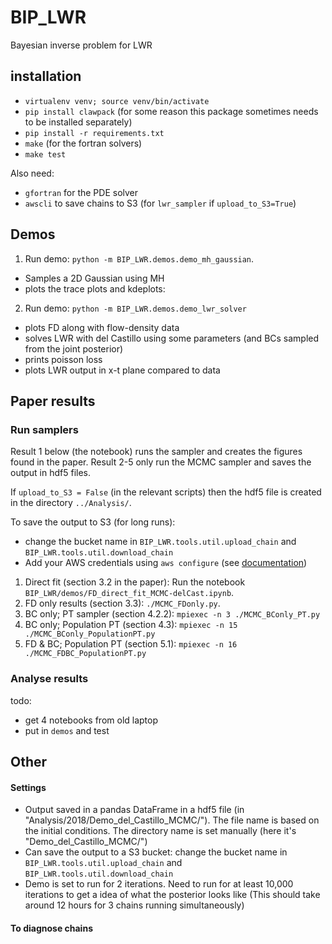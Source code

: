 # BIP_LWR

Bayesian inverse problem for LWR


## installation

- `virtualenv venv; source venv/bin/activate`
- `pip install clawpack` (for some reason this package sometimes needs to be installed separately)
- `pip install -r requirements.txt`
- `make` (for the fortran solvers)
- `make test`

Also need:
- `gfortran` for the PDE solver
- `awscli` to save chains to S3 (for `lwr_sampler` if `upload_to_S3=True`)


## Demos

1. Run demo: `python -m BIP_LWR.demos.demo_mh_gaussian`.
  - Samples a 2D Gaussian using MH
  - plots the trace plots and kdeplots:


2. Run demo: `python -m BIP_LWR.demos.demo_lwr_solver`
  - plots FD along with flow-density data
  - solves LWR with del Castillo using some parameters (and BCs sampled from the joint posterior)
  - prints poisson loss
  - plots LWR output in x-t plane compared to data


## Paper results

### Run samplers

Result 1 below (the notebook) runs the sampler and creates the figures found in the paper. Result 2-5 only run the MCMC sampler and saves the output in hdf5 files.

If `upload_to_S3 = False` (in the relevant scripts) then the hdf5 file is created in the directory `../Analysis/`.

To save the output to S3 (for long runs):
- change the bucket name in `BIP_LWR.tools.util.upload_chain` and `BIP_LWR.tools.util.download_chain`
- Add your AWS credentials using `aws configure` (see [documentation](https://docs.aws.amazon.com/cli/latest/userguide/cli-chap-configure.html))


1. Direct fit (section 3.2 in the paper): Run the notebook `BIP_LWR/demos/FD_direct_fit_MCMC-delCast.ipynb`.
2. FD only results (section 3.3): `./MCMC_FDonly.py`.
3. BC only; PT sampler (section 4.2.2): `mpiexec -n 3 ./MCMC_BConly_PT.py`
4. BC only; Population PT (section 4.3): `mpiexec -n 15 ./MCMC_BConly_PopulationPT.py`
5. FD & BC; Population PT (section 5.1): `mpiexec -n 16 ./MCMC_FDBC_PopulationPT.py`

### Analyse results

todo:
- get 4 notebooks from old laptop
- put in `demos` and test


## Other

#### Settings

- Output saved in a pandas DataFrame in a hdf5 file (in "Analysis/2018/Demo_del_Castillo_MCMC/"). The file name is based on the initial conditions. The directory name is set manually (here it's "Demo_del_Castillo_MCMC/")
- Can save the output to a S3 bucket: change the bucket name in `BIP_LWR.tools.util.upload_chain` and `BIP_LWR.tools.util.download_chain`
- Demo is set to run for 2 iterations. Need to run for at least 10,000 iterations to get a idea of what the posterior looks like (This should take around 12 hours for 3 chains running simultaneously)

#### To diagnose chains
